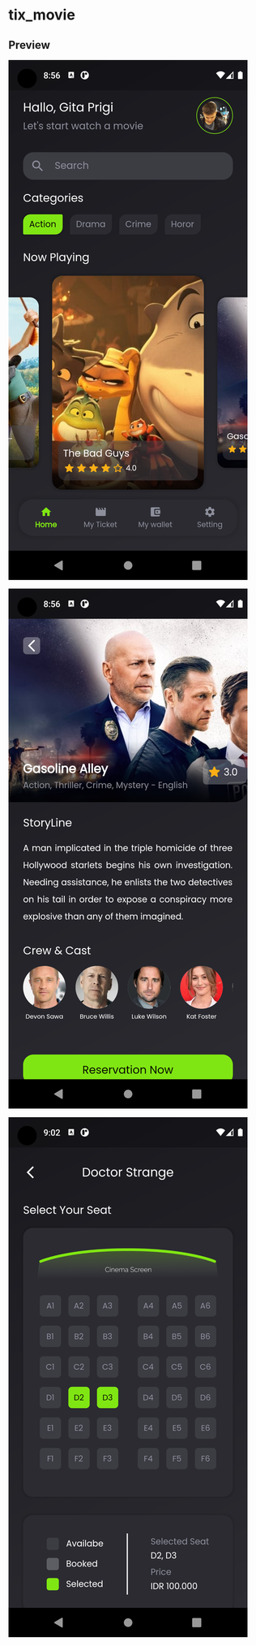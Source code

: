 # tix_movie

## Preview
![image 1](assets/ss1.png)

![image 2](assets/ss2.png)

![image 3](assets/ss3.png)
